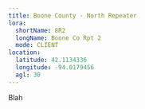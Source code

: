 ```yaml
---
title: Boone County - North Repeater
lora:
  shortName: 8R2
  longName: Boone Co Rpt 2
  mode: CLIENT
location:
  latitude: 42.1134336
  longitude: -94.0179456
  agl: 30
---
```


Blah
